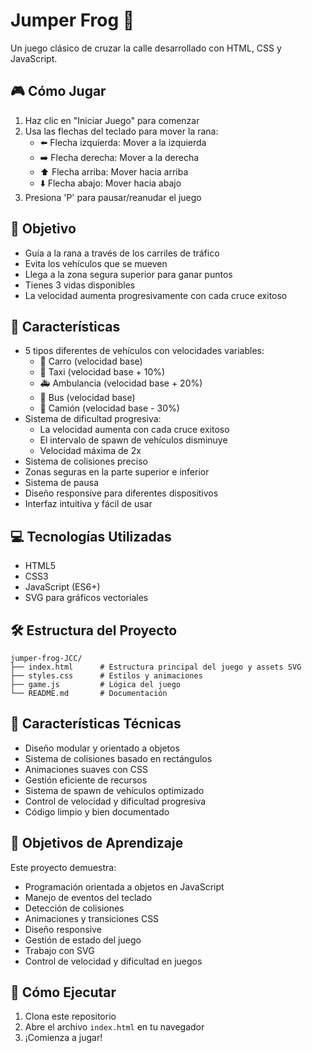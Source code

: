 # Jumper Frog 🐸

Un juego clásico de cruzar la calle desarrollado con HTML, CSS y JavaScript.

## 🎮 Cómo Jugar

1. Haz clic en "Iniciar Juego" para comenzar
2. Usa las flechas del teclado para mover la rana:
   - ⬅️ Flecha izquierda: Mover a la izquierda
   - ➡️ Flecha derecha: Mover a la derecha
   - ⬆️ Flecha arriba: Mover hacia arriba
   - ⬇️ Flecha abajo: Mover hacia abajo
3. Presiona 'P' para pausar/reanudar el juego

## 🎯 Objetivo

- Guía a la rana a través de los carriles de tráfico
- Evita los vehículos que se mueven
- Llega a la zona segura superior para ganar puntos
- Tienes 3 vidas disponibles
- La velocidad aumenta progresivamente con cada cruce exitoso

## 🚗 Características

- 5 tipos diferentes de vehículos con velocidades variables:
  - 🚗 Carro (velocidad base)
  - 🚕 Taxi (velocidad base + 10%)
  - 🚑 Ambulancia (velocidad base + 20%)
  - 🚌 Bus (velocidad base)
  - 🚛 Camión (velocidad base - 30%)
- Sistema de dificultad progresiva:
  - La velocidad aumenta con cada cruce exitoso
  - El intervalo de spawn de vehículos disminuye
  - Velocidad máxima de 2x
- Sistema de colisiones preciso
- Zonas seguras en la parte superior e inferior
- Sistema de pausa
- Diseño responsive para diferentes dispositivos
- Interfaz intuitiva y fácil de usar

## 💻 Tecnologías Utilizadas

- HTML5
- CSS3
- JavaScript (ES6+)
- SVG para gráficos vectoriales

## 🛠️ Estructura del Proyecto

```
jumper-frog-JCC/
├── index.html      # Estructura principal del juego y assets SVG
├── styles.css      # Estilos y animaciones
├── game.js         # Lógica del juego
└── README.md       # Documentación
```

## 🎨 Características Técnicas

- Diseño modular y orientado a objetos
- Sistema de colisiones basado en rectángulos
- Animaciones suaves con CSS
- Gestión eficiente de recursos
- Sistema de spawn de vehículos optimizado
- Control de velocidad y dificultad progresiva
- Código limpio y bien documentado

## 🎯 Objetivos de Aprendizaje

Este proyecto demuestra:
- Programación orientada a objetos en JavaScript
- Manejo de eventos del teclado
- Detección de colisiones
- Animaciones y transiciones CSS
- Diseño responsive
- Gestión de estado del juego
- Trabajo con SVG
- Control de velocidad y dificultad en juegos

## 🚀 Cómo Ejecutar

1. Clona este repositorio
2. Abre el archivo `index.html` en tu navegador
3. ¡Comienza a jugar!
